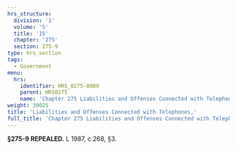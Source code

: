 ```yaml
---
hrs_structure:
  division: '1'
  volume: '5'
  title: '15'
  chapter: '275'
  section: 275-9
type: hrs_section
tags:
  - Government
menu:
  hrs:
    identifier: HRS_0275-0009
    parent: HRS0275
    name: 'Chapter 275 Liabilities and Offenses Connected with Telephones,'
weight: 30025
title: 'Liabilities and Offenses Connected with Telephones,'
full_title: 'Chapter 275 Liabilities and Offenses Connected with Telephones,'
---
```

**§275-9 REPEALED.** L 1987, c 268, §3.